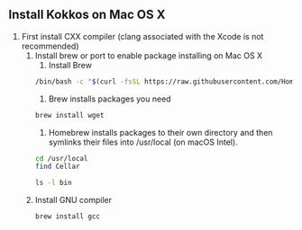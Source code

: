 ## Install Kokkos on Mac OS X

1. First install CXX compiler (clang associated with the Xcode is not recommended)
	1. Install brew or port to enable package installing on Mac OS X
		1. Install Brew
		``` bash
		/bin/bash -c "$(curl -fsSL https://raw.githubusercontent.com/Homebrew/install/HEAD/install.sh)"

		```
		1. Brew installs packages you need
		``` bash
		brew install wget

		```
		1. Homebrew installs packages to their own directory and then symlinks their files into /usr/local (on macOS Intel).
		``` bash
		cd /usr/local
		find Cellar

		ls -l bin
		```
	1. Install GNU compiler
		``` bash
		brew install gcc
		```